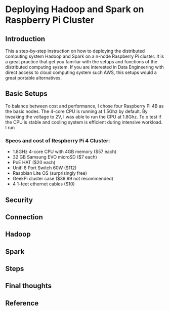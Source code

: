 # Deploying Hadoop and Spark on Raspberry Pi Cluster

## Introduction
This a step-by-step instruction on how to deploying the distributed computing system Hadoop and Spark on a n-node Raspberry Pi cluster. It is a great practice that get you familiar with the setups and functions of the distributed computing system. If you are interested in Data Engineering with direct access to cloud computing system such AWS, this setups would a great portable alternatives.

## Basic Setups
To balance between cost and performance, I chose four Raspberry Pi 4B as the basic nodes. The 4-core CPU is running at 1.5Ghz by default. By tweaking the voltage to 2V, I was able to run the CPU at 1.8Ghz. To o test if the CPU is stable and cooling system is efficient during intensive workload. I run 

### Specs and cost of Respberry Pi 4 Cluster:
  * 1.8GHz 4-core CPU with 4GB memory ($57 each)
  * 32 GB Samsung EVO microSD ($7 each)
  * PoE HAT ($20 each)
  * Unifi 8 Port Switch 60W ($112)
  * Raspbian Lite OS (surprisingly free)
  * GeekPi cluster case ($39.99 not recommended)
  * 4 1-feet ethernet cables ($10)

## Security

## Connection

## Hadoop

## Spark

## Steps

## Final thoughts

## Reference
